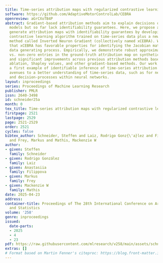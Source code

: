 ```yaml
---
title: Time-series attribution maps with regularized contrastive learning
software: https://github.com/AdaptiveMotorControlLab/CEBRA
openreview: aGrCXoTB4P
abstract: Gradient-based attribution methods aim to explain decisions of deep learning
  models but so far lack identifiability guarantees. Here, we propose a method to
  generate attribution maps with identifiability guarantees by developing a regularized
  contrastive learning algorithm trained on time-series data plus a new attribution
  method called Inverted Neuron Gradient (collectively named xCEBRA). We show theoretically
  that xCEBRA has favorable properties for identifying the Jacobian matrix of the
  data generating process. Empirically, we demonstrate robust approximation of zero
  vs. non-zero entries in the ground-truth attribution map on synthetic datasets,
  and significant improvements across previous attribution methods based on feature
  ablation, Shapley values, and other gradient-based methods. Our work constitutes
  a first example of identifiable inference of time-series attribution maps and opens
  avenues to a better understanding of time-series data, such as for neural dynamics
  and decision-processes within neural networks.
layout: inproceedings
series: Proceedings of Machine Learning Research
publisher: PMLR
issn: 2640-3498
id: schneider25a
month: 0
tex_title: Time-series attribution maps with regularized contrastive learning
firstpage: 2521
lastpage: 2529
page: 2521-2529
order: 2521
cycles: false
bibtex_author: Schneider, Steffen and Laiz, Rodrigo Gonz{\'a}lez and Filippova, Anastasiia
  and Frey, Markus and Mathis, Mackenzie W
author:
- given: Steffen
  family: Schneider
- given: Rodrigo González
  family: Laiz
- given: Anastasiia
  family: Filippova
- given: Markus
  family: Frey
- given: Mackenzie W
  family: Mathis
date: 2025-04-23
address:
container-title: Proceedings of The 28th International Conference on Artificial Intelligence
  and Statistics
volume: '258'
genre: inproceedings
issued:
  date-parts:
  - 2025
  - 4
  - 23
pdf: https://raw.githubusercontent.com/mlresearch/v258/main/assets/schneider25a/schneider25a.pdf
extras: []
# Format based on Martin Fenner's citeproc: https://blog.front-matter.io/posts/citeproc-yaml-for-bibliographies/
---
```

